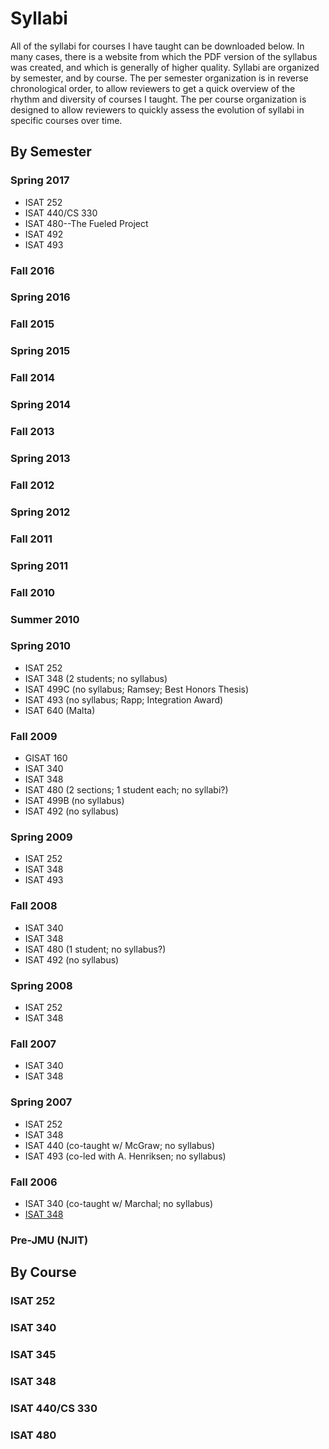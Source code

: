# Syllabi

All of the syllabi for courses I have taught can be downloaded below. In many cases, there is a website from which the PDF version of the syllabus was created, and which is generally of higher quality. Syllabi are organized by semester, and by course. The per semester organization is in reverse chronological order, to allow reviewers to get a quick overview of the rhythm and diversity of courses I taught. The per course organization is designed to allow reviewers to quickly assess the evolution of syllabi in specific courses over time.

## By Semester

### Spring 2017
* ISAT 252
* ISAT 440/CS 330
* ISAT 480--The Fueled Project
* ISAT 492
* ISAT 493

### Fall 2016
### Spring 2016
### Fall 2015
### Spring 2015
### Fall 2014
### Spring 2014
### Fall 2013
### Spring 2013
### Fall 2012
### Spring 2012
### Fall 2011
### Spring 2011
### Fall 2010
### Summer 2010

### Spring 2010
* ISAT 252
* ISAT 348 (2 students; no syllabus)
* ISAT 499C (no syllabus; Ramsey; Best Honors Thesis)
* ISAT 493 (no syllabus; Rapp; Integration Award)
* ISAT 640 (Malta)

### Fall 2009
* GISAT 160
* ISAT 340
* ISAT 348
* ISAT 480 (2 sections; 1 student each; no syllabi?)
* ISAT 499B (no syllabus)
* ISAT 492 (no syllabus)

### Spring 2009
* ISAT 252
* ISAT 348
* ISAT 493

### Fall 2008
* ISAT 340
* ISAT 348
* ISAT 480 (1 student; no syllabus?)
* ISAT 492 (no syllabus)

### Spring 2008
* ISAT 252
* ISAT 348

### Fall 2007
* ISAT 340
* ISAT 348

### Spring 2007
* ISAT 252
* ISAT 348
* ISAT 440 (co-taught w/ McGraw; no syllabus)
* ISAT 493 (co-led with A. Henriksen; no syllabus)

### Fall 2006
* ISAT 340 (co-taught w/ Marchal; no syllabus)
* [ISAT 348](/supporting_materials/syllabi/2006_3/348_Syllabus.doc)

### Pre-JMU (NJIT)

## By Course

### ISAT 252
### ISAT 340
### ISAT 345
### ISAT 348
### ISAT 440/CS 330
### ISAT 480